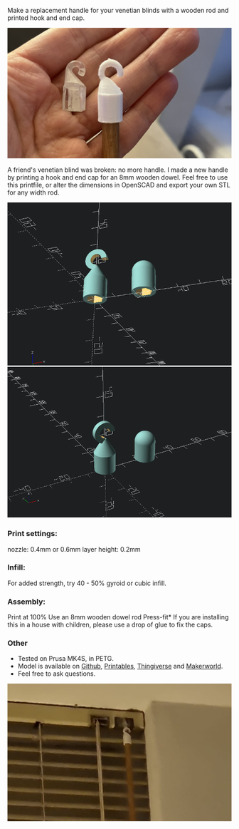 Make a replacement handle for your venetian blinds with a wooden rod and printed hook and end cap.

![Printed hook](./pics/print_finished.JPEG)

A friend's venetian blind was broken: no more handle. I made a new handle by printing a hook and end cap for an 8mm wooden dowel. Feel free to use this printfile, or alter the dimensions in OpenSCAD and export your own STL for any width rod.

![OpenSCAD screenshot](./pics/OpenSCAD_screen1.png)
![OpenSCAD screenshot](./pics/OpenSCAD_screen2.png)

### Print settings:
nozzle: 0.4mm or 0.6mm
layer height: 0.2mm

### Infill:
For added strength, try 40 - 50% gyroid or cubic infill.

### Assembly:
Print at 100%
Use an 8mm wooden dowel rod
Press-fit*
  If you are installing this in a house with children, please use a drop of glue to fix the caps.

### Other
* Tested on Prusa MK4S, in PETG.
* Model is available on [Github](https://github.com/RobotAnna/3D_Designs/tree/main/Replacement_handle_for_venetian_blinds), [Printables](https://www.printables.com/model/1253235-replacement-handle-for-venetian-blinds), [Thingiverse](https://www.thingiverse.com/thing:7047042) and [Makerworld](https://makerworld.com/en/models/1449457-replacement-handle-for-venetian-blinds).
* Feel free to ask questions.

![The installed hook](./pics/installed.jpg)
